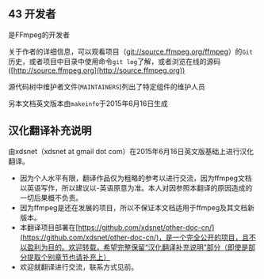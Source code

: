 ## 43 开发者 ##
是FFmpeg的开发者

关于作者的详细信息，可以观看项目（[git://source.ffmpeg.org/ffmpeg](git://source.ffmpeg.org/ffmpeg)）的`Git`历史，或者项目中目录中使用命令`git log`了解，或者浏览在线的源码([http://source.ffmpeg.org](http://source.ffmpeg.org))

源代码树中维护者文件(`MAINTAINERS`)列出了特定组件的维护人员

另本文档英文版本由`makeinfo`于2015年6月16日生成

## 汉化翻译补充说明 ##
由xdsnet（xdsnet at gmail dot com）在2015年6月16日英文版基础上进行汉化翻译。
- 因为个人水平有限，翻译作品仅为粗略的参考以进行交流，因为ffmpeg文档以英语写作，所以建议以-英语原意为准。本人对因参照本翻译的原因造成的一切后果概不负责。
- 因为ffmpeg是还在发展的项目，所以不保证本文档适用于ffmpeg及其文档新版本。
- 本翻译项目部署在[https://github.com/xdsnet/other-doc-cn/](https://github.com/xdsnet/other-doc-cn/)，是一个完全公开的项目，且不以盈利为目的。欢迎转载，希望完整保留“汉化翻译补充说明”部分（即使是部分提取个别章节也请补充上）
- 欢迎就翻译进行交流，联系方式见前。


